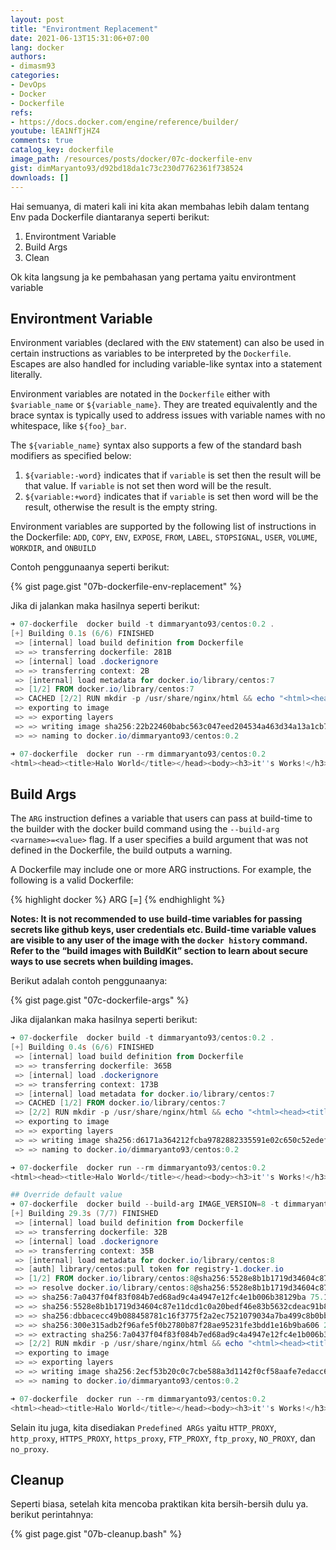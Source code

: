 ```yaml
---
layout: post
title: "Environtment Replacement"
date: 2021-06-13T15:31:06+07:00
lang: docker
authors:
- dimasm93
categories:
- DevOps
- Docker
- Dockerfile
refs: 
- https://docs.docker.com/engine/reference/builder/
youtube: lEA1NfTjHZ4
comments: true
catalog_key: dockerfile
image_path: /resources/posts/docker/07c-dockerfile-env
gist: dimMaryanto93/d92bd18da1c73c230d7762361f738524
downloads: []
---
```


Hai semuanya, di materi kali ini kita akan membahas lebih dalam tentang Env pada Dockerfile diantaranya seperti berikut:

1. Environtment Variable
2. Build Args
3. Clean

Ok kita langsung ja ke pembahasan yang pertama yaitu environtment variable

<!--more-->

## Environtment Variable

Environment variables (declared with the `ENV` statement) can also be used in certain instructions as variables to be interpreted by the `Dockerfile`. Escapes are also handled for including variable-like syntax into a statement literally.

Environment variables are notated in the `Dockerfile` either with `$variable_name` or `${variable_name}`. They are treated equivalently and the brace syntax is typically used to address issues with variable names with no whitespace, like `${foo}_bar`.

The `${variable_name}` syntax also supports a few of the standard bash modifiers as specified below:
1. `${variable:-word}` indicates that if `variable` is set then the result will be that value. If `variable` is not set then word will be the result.
2. `${variable:+word}` indicates that if `variable` is set then word will be the result, otherwise the result is the empty string.

Environment variables are supported by the following list of instructions in the Dockerfile: `ADD`, `COPY`, `ENV`, `EXPOSE`,  `FROM`, `LABEL`, `STOPSIGNAL`, `USER`, `VOLUME`, `WORKDIR`, and `ONBUILD` 

Contoh penggunaanya seperti berikut:

{% gist page.gist "07b-dockerfile-env-replacement" %}

Jika di jalankan maka hasilnya seperti berikut:

```powershell
➜ 07-dockerfile  docker build -t dimmaryanto93/centos:0.2 .
[+] Building 0.1s (6/6) FINISHED
 => [internal] load build definition from Dockerfile                                                                   0.0s 
 => => transferring dockerfile: 281B                                                                                   0.0s 
 => [internal] load .dockerignore                                                                                      0.0s 
 => => transferring context: 2B                                                                                        0.0s 
 => [internal] load metadata for docker.io/library/centos:7                                                            0.0s 
 => [1/2] FROM docker.io/library/centos:7                                                                              0.0s 
 => CACHED [2/2] RUN mkdir -p /usr/share/nginx/html && echo "<html><head><title>Halo World</title></head><body><h3>it"  0.0s 
 => exporting to image                                                                                                 0.0s 
 => => exporting layers                                                                                                0.0s 
 => => writing image sha256:22b22460babc563c047eed204534a463d34a13a1cb75dda635d49bcddcb9351e                           0.0s 
 => => naming to docker.io/dimmaryanto93/centos:0.2

➜ 07-dockerfile  docker run --rm dimmaryanto93/centos:0.2  
<html><head><title>Halo World</title></head><body><h3>it''s Works!</h3></body></html>
```

## Build Args

The `ARG` instruction defines a variable that users can pass at build-time to the builder with the docker build command using the `--build-arg` `<varname>=<value>` flag. If a user specifies a build argument that was not defined in the Dockerfile, the build outputs a warning.

A Dockerfile may include one or more ARG instructions. For example, the following is a valid Dockerfile:

{% highlight docker %}
ARG <name>[=<default value>]
{% endhighlight %}

**Notes: It is not recommended to use build-time variables for passing secrets like github keys, user credentials etc. Build-time variable values are visible to any user of the image with the `docker history` command. Refer to the “build images with BuildKit” section to learn about secure ways to use secrets when building images.**

Berikut adalah contoh penggunaanya:

{% gist page.gist "07c-dockerfile-args" %}

Jika dijalankan maka hasilnya seperti berikut:

```powershell
➜ 07-dockerfile  docker build -t dimmaryanto93/centos:0.2 .
[+] Building 0.4s (6/6) FINISHED
 => [internal] load build definition from Dockerfile                                   0.0s
 => => transferring dockerfile: 365B                                                   0.0s
 => [internal] load .dockerignore                                                      0.0s
 => => transferring context: 173B                                                      0.0s
 => [internal] load metadata for docker.io/library/centos:7                            0.0s
 => CACHED [1/2] FROM docker.io/library/centos:7                                       0.0s
 => [2/2] RUN mkdir -p /usr/share/nginx/html && echo "<html><head><title>Halo World</"  0.2s
 => exporting to image                                                                 0.0s
 => => exporting layers                                                                0.0s
 => => writing image sha256:d6171a364212fcba9782882335591e02c650c52edef49c511878ed0a7  0.0s
 => => naming to docker.io/dimmaryanto93/centos:0.2

➜ 07-dockerfile  docker run --rm dimmaryanto93/centos:0.2
<html><head><title>Halo World</title></head><body><h3>it''s Works!</h3></body></html>

## Override default value
➜ 07-dockerfile  docker build --build-arg IMAGE_VERSION=8 -t dimmaryanto93/centos:0.2 .
[+] Building 29.3s (7/7) FINISHED
 => [internal] load build definition from Dockerfile                                   0.0s
 => => transferring dockerfile: 32B                                                    0.0s
 => [internal] load .dockerignore                                                      0.0s
 => => transferring context: 35B                                                       0.0s
 => [internal] load metadata for docker.io/library/centos:8                            4.1s
 => [auth] library/centos:pull token for registry-1.docker.io                          0.0s
 => [1/2] FROM docker.io/library/centos:8@sha256:5528e8b1b1719d34604c87e11dcd1c0a20b  24.5s
 => => resolve docker.io/library/centos:8@sha256:5528e8b1b1719d34604c87e11dcd1c0a20be  0.0s
 => => sha256:7a0437f04f83f084b7ed68ad9c4a4947e12fc4e1b006b38129ba 75.18MB / 75.18MB  21.8s
 => => sha256:5528e8b1b1719d34604c87e11dcd1c0a20bedf46e83b5632cdeac91b8c0 762B / 762B  0.0s
 => => sha256:dbbacecc49b088458781c16f3775f2a2ec7521079034a7ba499c8b0bb7f 529B / 529B  0.0s
 => => sha256:300e315adb2f96afe5f0b2780b87f28ae95231fe3bdd1e16b9ba606 2.14kB / 2.14kB  0.0s
 => => extracting sha256:7a0437f04f83f084b7ed68ad9c4a4947e12fc4e1b006b38129bac89114ec  2.5s
 => [2/2] RUN mkdir -p /usr/share/nginx/html && echo "<html><head><title>Halo World</"  0.6s
 => exporting to image                                                                 0.0s
 => => exporting layers                                                                0.0s
 => => writing image sha256:2ecf53b20c0c7cbe588a3d1142f0cf58aafe7edacc66fe74d906d9b71  0.0s
 => => naming to docker.io/dimmaryanto93/centos:0.2

➜ 07-dockerfile  docker run --rm dimmaryanto93/centos:0.2
<html><head><title>Halo World</title></head><body><h3>it''s Works!</h3></body></html>
```

Selain itu juga, kita disediakan `Predefined ARGs` yaitu `HTTP_PROXY`, `http_proxy`, `HTTPS_PROXY`, `https_proxy`, `FTP_PROXY`, `ftp_proxy`, `NO_PROXY`, dan `no_proxy`.

## Cleanup

Seperti biasa, setelah kita mencoba praktikan kita bersih-bersih dulu ya. berikut perintahnya:

{% gist page.gist "07b-cleanup.bash" %}